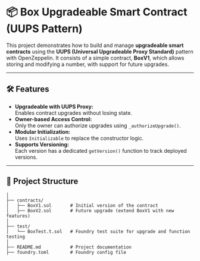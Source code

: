 # 📦 Box Upgradeable Smart Contract (UUPS Pattern)

This project demonstrates how to build and manage **upgradeable smart contracts** using the **UUPS (Universal Upgradeable Proxy Standard)** pattern with OpenZeppelin. It consists of a simple contract, **BoxV1**, which allows storing and modifying a number, with support for future upgrades.

---

## 🛠 Features

- **Upgradeable with UUPS Proxy:**  
  Enables contract upgrades without losing state.
- **Owner-based Access Control:**  
  Only the owner can authorize upgrades using `_authorizeUpgrade()`.
- **Modular Initialization:**  
  Uses `Initializable` to replace the constructor logic.
- **Supports Versioning:**  
  Each version has a dedicated `getVersion()` function to track deployed versions.

---

## 📂 Project Structure

```text
│
├── contracts/
│   ├── BoxV1.sol       # Initial version of the contract
│   ├── BoxV2.sol       # Future upgrade (extend BoxV1 with new features)
│
├── test/
│   └── BoxTest.t.sol   # Foundry test suite for upgrade and function testing
│
├── README.md           # Project documentation
├── foundry.toml        # Foundry config file
